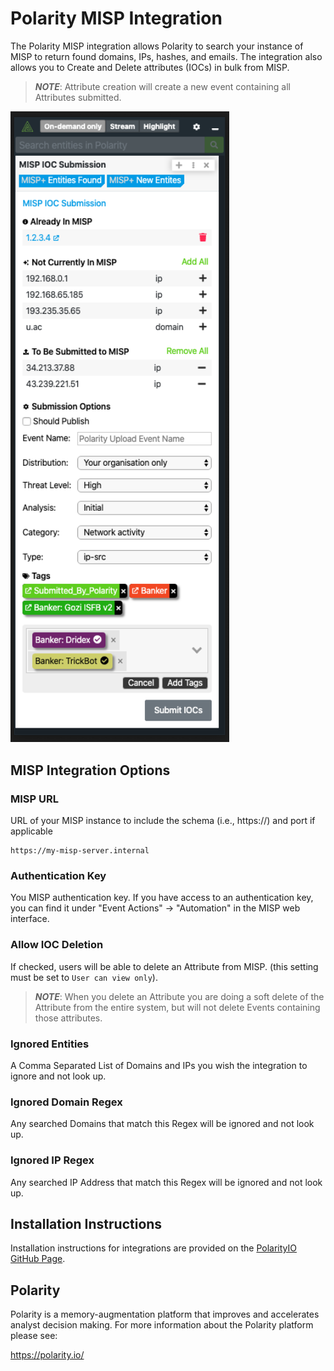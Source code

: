 # Polarity MISP Integration

The Polarity MISP integration allows Polarity to search your instance of MISP to return found domains, IPs, hashes, and emails.  The integration also allows you to Create and Delete attributes (IOCs) in bulk from MISP.

> ***NOTE***: Attribute creation will create a new event containing all Attributes submitted.

<div>
  <img width="350px" alt="Integration Example" src="./assets/integration-example.png">
</div>

## MISP Integration Options

### MISP URL

URL of your MISP instance to include the schema (i.e., https://) and port if applicable

```
https://my-misp-server.internal
```

### Authentication Key

You MISP authentication key. If you have access to an authentication key, you can find it under "Event Actions" -> "Automation" in the MISP web interface.

### Allow IOC Deletion

If checked, users will be able to delete an Attribute from MISP. (this setting must be set to `User can view only`).

> ***NOTE***: When you delete an Attribute you are doing a soft delete of the Attribute from the entire system, but will not delete Events containing those attributes.

### Ignored Entities
A Comma Separated List of Domains and IPs you wish the integration to ignore and not look up.

### Ignored Domain Regex
Any searched Domains that match this Regex will be ignored and not look up.

### Ignored IP Regex
Any searched IP Address that match this Regex will be ignored and not look up.

## Installation Instructions

Installation instructions for integrations are provided on the [PolarityIO GitHub Page](https://polarityio.github.io/).

## Polarity

Polarity is a memory-augmentation platform that improves and accelerates analyst decision making.  For more information about the Polarity platform please see:

https://polarity.io/
